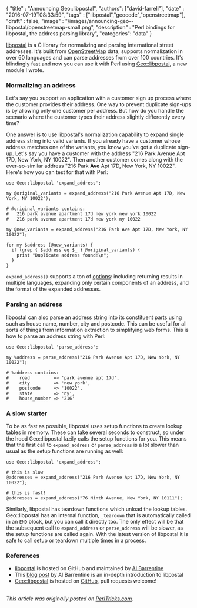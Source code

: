 
  {
    "title"  : "Announcing Geo::libpostal",
    "authors": ["david-farrell"],
    "date"   : "2016-07-19T08:33:59",
    "tags"   : ["libpostal","geocode","openstreetmap"],
    "draft"  : false,
    "image"  : "/images/announcing-geo--libpostal/openstreetmap-small.png",
    "description" : "Perl bindings for libpostal, the address parsing library",
    "categories": "data"
  }

[libpostal](https://github.com/openvenues/libpostal) is a C library for normalizing and parsing international street addresses. It's built from [OpenStreetMap](http://www.openstreetmap.org/) data, supports normalization in over 60 languages and can parse addresses from over 100 countries. It's blindingly fast and now you can use it with Perl using [Geo::libpostal](https://metacpan.org/pod/Geo::libpostal), a new module I wrote.

### Normalizing an address

Let's say you support an application with a customer sign up process where the customer provides their address. One way to prevent duplicate sign-ups is by allowing only one customer per address. But how do you handle the scenario where the customer types their address slightly differently every time?

One answer is to use libpostal's normalization capability to expand single address string into valid variants. If you already have a customer whose address matches one of the variants, you know you've got a duplicate sign-up. Let's say you have a customer with the address "216 Park Avenue Apt 17D, New York, NY 10022". Then another customer comes along with the ever-so-similar address "216 Park **Ave** Apt 17D, New York, NY 10022". Here's how you can test for that with Perl:

``` prettyprint
use Geo::libpostal 'expand_address';

my @original_variants = expand_address("216 Park Avenue Apt 17D, New York, NY 10022");

# @original_variants contains:
#   216 park avenue apartment 17d new york new york 10022
#   216 park avenue apartment 17d new york ny 10022

my @new_variants = expand_address("216 Park Ave Apt 17D, New York, NY 10022");

for my $address (@new_variants) {
  if (grep { $address eq $_ } @original_variants) {
    print "Duplicate address found!\n";
  }
}
```

`expand_address()` supports a ton of [options](https://metacpan.org/pod/Geo::libpostal#expand_address): including returning results in multiple languages, expanding only certain components of an address, and the format of the expanded addresses.


### Parsing an address

libpostal can also parse an address string into its constituent parts using such as house name, number, city and postcode. This can be useful for all sorts of things from information extraction to simplifying web forms. This is how to parse an address string with Perl:

``` prettyprint
use Geo::libpostal 'parse_address';

my %address = parse_address("216 Park Avenue Apt 17D, New York, NY 10022");

# %address contains:
#    road         => 'park avenue apt 17d',
#    city         => 'new york',
#    postcode     => '10022',
#    state        => 'ny',
#    house_number => '216'
```

### A slow starter

To be as fast as possible, libpostal uses setup functions to create lookup tables in memory. These can take several seconds to construct, so under the hood Geo::libpostal lazily calls the setup functions for you. This means that the first call to `expand_address` or `parse_address` is a lot slower than usual as the setup functions are running as well:


``` prettyprint
use Geo::libpostal 'expand_address';

# this is slow
@addresses = expand_address("216 Park Avenue Apt 17D, New York, NY 10022");

# this is fast!
@addresses = expand_address("76 Ninth Avenue, New York, NY 10111");
```

Similarly, libpostal has teardown functions which unload the lookup tables. Geo::libpostal has an internal function, `_teardown` that is automatically called in an `END` block, but you can call it directly too. The only effect will be that the subsequent call to `expand_address` or `parse_address` will be slower, as the setup functions are called again. With the latest version of libpostal it is safe to call setup or teardown multiple times in a process.

### References

* [libpostal](https://github.com/openvenues/libpostal) is hosted on GitHub and maintained by [Al Barrentine](http://iam.al/)
* This [blog post](https://medium.com/@albarrentine/statistical-nlp-on-openstreetmap-b9d573e6cc86#.5cbxb54w5) by Al Barrentine is an in-depth introduction to libpostal
* [Geo::libpostal](https://metacpan.org/pod/Geo::libpostal) is hosted on [GitHub](https://github.com/dnmfarrell/Geo-libpostal), pull requests welcome!

\
*This article was originally posted on [PerlTricks.com](http://perltricks.com).*
